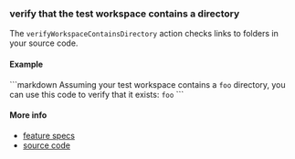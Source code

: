 ### verify that the test workspace contains a directory

The `verifyWorkspaceContainsDirectory` action checks links to folders in your source code.


#### Example


<a textrun="run-markdown-in-textrun">
```markdown
Assuming your test workspace contains a
<code textrun="create-directory">foo</code>
directory,
you can use this code to verify that it exists:
<code textrun="verify-workspace-contains-directory">foo</code>
```
</a>


#### More info

- [feature specs](../../features/actions/built-in/verify-workspace-contains-directory/verify-workspace-contains-directory.feature)
- [source code](../../src/actions/verify-workspace-contains-directory.js)
